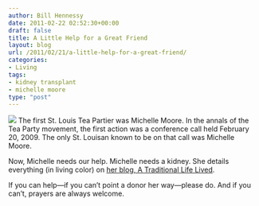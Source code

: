 ```yaml
---
author: Bill Hennessy
date: 2011-02-22 02:52:30+00:00
draft: false
title: A Little Help for a Great Friend
layout: blog
url: /2011/02/21/a-little-help-for-a-great-friend/
categories:
- Living
tags:
- kidney transplant
- michelle moore
type: "post"
---
```


![](https://journeymapp.com/hennessysview/wp-content/uploads/2012/02/warrencoteaparty-michelle3.jpg?w=119)
The first St. Louis Tea Partier was Michelle Moore. In the annals of the Tea Party movement, the first action was a conference call held February 20, 2009. The only St. Louisan known to be on that call was Michelle Moore.

 

Now, Michelle needs our help. Michelle needs a kidney. She details everything (in living color) on [her blog, A Traditional Life Lived](https://www.atraditionallifelived.com/2011/02/kideny-update-no-bikini-for-youand.html).

 

If you can help—if you can’t point a donor her way—please do. And if you can’t, prayers are always welcome.
